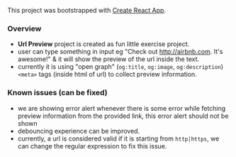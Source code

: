 This project was bootstrapped with [Create React App](https://github.com/facebook/create-react-app).

### Overview
- **Url Preview** project is created as fun little exercise project.
- user can type something in input eg "Check out http://airbnb.com. It's awesome!" & it will show the preview of the url inside the text.
- currently it is using "open graph" (`og:title`, `og:image`, `og:description`) `<meta>` tags (inside html of url) to collect preview information. 


### Known issues (can be fixed)
- we are showing error alert whenever there is some error while fetching preview information from the provided link, this error alert should not be shown
- debouncing experience can be improved.
- currently, a url is considered valid if it is starting from `http|https`, we can change the regular expression to fix this issue.
